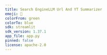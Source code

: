 ```yaml
---
title: Search EngineLLM Url And YT Summarizer
emoji: 🚀
colorFrom: green
colorTo: blue
sdk: streamlit
sdk_version: 1.37.1
app_file: app.py
pinned: false
license: apache-2.0
---
```

